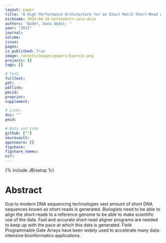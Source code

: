 ```yaml
---
layout: paper
title: "A High Performance Architecture for an Exact Match Short-Read Aligner Using Burrows-Wheeler Aligner on FPGAs"
nickname: 2024-04-16-bottenhorn-salo-diva
authors: "Qader, Dana Abdul; "
year: "2015"
journal: 
volume: 
issue:
pages: 
is_published: True
image: /assets/images/papers/biorxiv.png
projects: []
tags: []

# Text
fulltext:
pdf:
pdflink:
pmcid:
preprint: 
supplement:

# Links
doi: ""
pmid:

# Data and code
github: [""]
neurovault:
openneuro: []
figshare:
figshare_names:
osf:
---
```

{% include JB/setup %}

# Abstract

Due to modern DNA sequencing technologies vast amount of short DNA sequences known as short-reads is generated. Biologists need to be able to align the short-reads to a reference genome to be able to make scientific use of the data. Fast and accurate short-read aligner programs are needed to keep up with the pace at which this data is generated. Field Programmable Gate Arrays have been widely used to accelerate many data-intensive bioinformatics applications.
